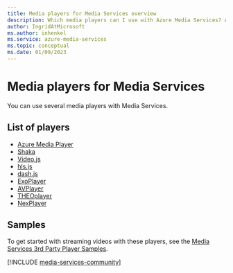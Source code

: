 ```yaml
---
title: Media players for Media Services overview
description: Which media players can I use with Azure Media Services? Azure Media Player, Shaka, and Video.js so far.
author: IngridAtMicrosoft
ms.author: inhenkel
ms.service: azure-media-services
ms.topic: conceptual
ms.date: 01/09/2023
---
```


# Media players for Media Services

You can use several media players with Media Services.

## List of players

- [Azure Media Player](../azure-media-player/azure-media-player-overview.md)
- [Shaka](https://developers.google.com/widevine/open-source/shaka-player)
- [Video.js](https://docs.videojs.com)
- [hls.js](https://hls-js.netlify.app/demo)
- [dash.js](http://cdn.dashjs.org/latest/jsdoc/index.html)
- [ExoPlayer](https://exoplayer.dev/)
- [AVPlayer](https://developer.apple.com/documentation/avfoundation/avplayer)
- [THEOplayer](https://www.theoplayer.com/)
- [NexPlayer](https://nexplayersdk.com/)

## Samples

To get started with streaming videos with these players, see the [Media Services 3rd Party Player Samples](https://github.com/Azure-Samples/media-services-3rdparty-player-samples).

[!INCLUDE [media-services-community](includes/media-services-community.md)]
